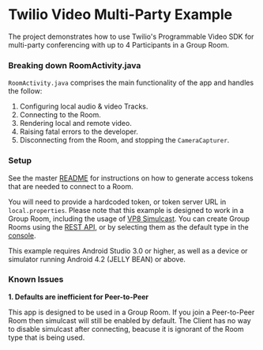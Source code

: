 # Twilio Video Multi-Party Example

The project demonstrates how to use Twilio's Programmable Video SDK for multi-party conferencing with up to 4 Participants in a Group Room.

### Breaking down RoomActivity.java

`RoomActivity.java` comprises the main functionality of the app and handles the follow:

1. Configuring local audio & video Tracks.
2. Connecting to the Room.
3. Rendering local and remote video.
4. Raising fatal errors to the developer.
5. Disconnecting from the Room, and stopping the `CameraCapturer`.

### Setup

See the master [README](https://github.com/twilio/video-quickstart-android/blob/master/README.md) for instructions on how to generate access tokens that are needed to connect to a Room.

You will need to provide a hardcoded token, or token server URL in `local.properties`. Please note that this example is designed to work in a Group Room, including the usage of [VP8 Simulcast](https://www.twilio.com/docs/video/tutorials/working-with-vp8-simulcast). You can create Group Rooms using the [REST API](https://www.twilio.com/docs/video/api/rooms-resource), or by selecting them as the default type in the [console](https://www.twilio.com/console/video/configure).

This example requires Android Studio 3.0 or higher, as well as a device or simulator running Android 4.2 (JELLY BEAN) or above.

### Known Issues

**1. Defaults are inefficient for Peer-to-Peer**

This app is designed to be used in a Group Room. If you join a Peer-to-Peer Room then simulcast will still be enabled by default. The Client has no way to disable simulcast after connecting, beacuse it is ignorant of the Room type that is being used.